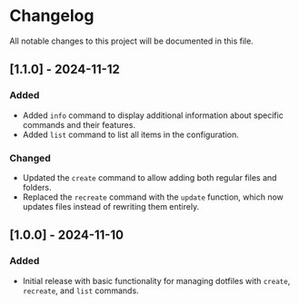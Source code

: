 # Changelog

All notable changes to this project will be documented in this file.

## [1.1.0] - 2024-11-12

### Added

- Added `info` command to display additional information about specific commands and their features.
- Added `list` command to list all items in the configuration.

### Changed

- Updated the `create` command to allow adding both regular files and folders.
- Replaced the `recreate` command with the `update` function, which now updates files instead of rewriting them entirely.

## [1.0.0] - 2024-11-10

### Added

- Initial release with basic functionality for managing dotfiles with `create`, `recreate`, and `list` commands.
